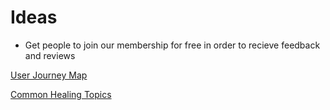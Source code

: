 # Ideas

- Get people to join our membership for free in order to recieve feedback and reviews

[User Journey Map](Ideas%209e1445d343a242b9810b1afcab4585b6/User%20Journey%20Map%208c6b943284404050a55712220993354e.md)

[Common Healing Topics](Ideas%209e1445d343a242b9810b1afcab4585b6/Common%20Healing%20Topics%201cfec3f132d74012926c9bd59f92c7aa.md)